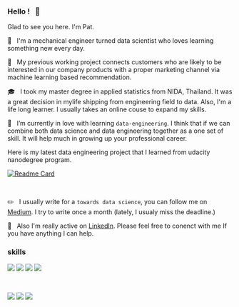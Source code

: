 ### Hello ! &nbsp; :wave:

Glad to see you here. I'm Pat.

:wrench: &nbsp; I'm a mechanical engineer turned data scientist who loves learning something new every day.

:office: &nbsp; My previous working project connects customers who are likely to be interested in our company products with a proper marketing channel via machine learning based recommendation.

:mortar_board: &nbsp; I took my master degree in applied statistics from NIDA, Thailand.
It was a great decision in mylife shipping from engineering field to data. Also, I'm a life long learner. I usually takes an online couse to expand my skills.

:seedling: &nbsp; I’m currently in love with learning `data-engineering`. I think that if we can combine both data science and data engineering together as a one set of skill.
It will help much in growing up your professional career.

Here is my latest data engineering project that I learned from udacity nanodegree program.

[![Readme Card](https://github-readme-stats.vercel.app/api/pin/?username=pathairush&repo=data_engineering)](https://github.com/Pathairush/data_engineering)

<br>

:pencil2: &nbsp; I usually write for a `towards data science`, you can follow me on [Medium](https://padpathairush.medium.com/).
I try to write once a month (lately, I usualy miss the deadline.)

:bust_in_silhouette: &nbsp; Also I'm really active on [LinkedIn](https://www.linkedin.com/in/pathairush/). Please feel free to conenct with me If you have anything I can help.

### skills

![](https://img.shields.io/badge/code-python-informational?style=flat-square&logoColor=white&color=blue)
![](https://img.shields.io/badge/code-R-informational?style=flat-square&logoColor=white&color=blue)
![](https://img.shields.io/badge/code-pyspark-informational?style=flat-square&logoColor=white&color=blue)
![](https://img.shields.io/badge/code-sql-informational?style=flat-square&logoColor=white&color=blue) 

<br>

![](https://img.shields.io/badge/ide-vscode-informational?style=flat-square&logoColor=white&color=blue)
![](https://img.shields.io/badge/ide-jupyter-informational?style=flat-square&logoColor=white&color=orange)
![](https://img.shields.io/badge/cloud-aws-informational?style=flat-square&logoColor=white&color=red)